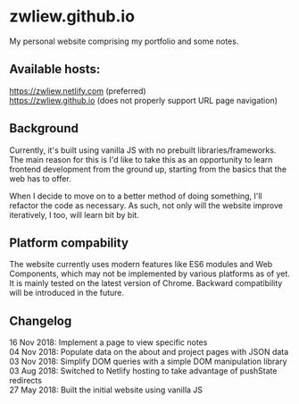 # zwliew.github.io

My personal website comprising my portfolio and some notes.

## Available hosts:
https://zwliew.netlify.com (preferred)\
https://zwliew.github.io (does not properly support URL page navigation)

## Background
Currently, it's built using vanilla JS with no prebuilt libraries/frameworks.
The main reason for this is I'd like to take this as an opportunity to learn
frontend development from the ground up, starting from the basics that the
web has to offer.

When I decide to move on to a better method of doing something, I'll refactor
the code as necessary. As such, not only will the website improve iteratively,
I too, will learn bit by bit.

## Platform compability
The website currently uses modern features like ES6 modules and Web Components,
which may not be implemented by various platforms as of yet. It is mainly
tested on the latest version of Chrome. Backward compatibility will be
introduced in the future.

## Changelog
16 Nov 2018: Implement a page to view specific notes\
04 Nov 2018: Populate data on the about and project pages with JSON data\
03 Nov 2018: Simplify DOM queries with a simple DOM manipulation library\
03 Aug 2018: Switched to Netlify hosting to take advantage of pushState redirects\
27 May 2018: Built the initial website using vanilla JS
